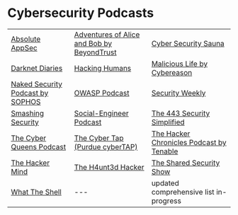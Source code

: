 # Cybersecurity Podcasts



|                                                                                        |                                                                                   |                                                                                               |
| -------------------------------------------------------------------------------------- | --------------------------------------------------------------------------------- | --------------------------------------------------------------------------------------------- |
| [Absolute AppSec](https://absoluteappsec.com/)                                         | [Adventures of Alice and Bob by BeyondTrust](https://www.beyondtrust.com/podcast) | [Cyber Security Sauna](https://cybersecuritysauna.libsyn.com/)                                |
| [Darknet Diaries](https://darknetdiaries.com/)                                         | [Hacking Humans](https://thecyberwire.com/podcasts/hacking-humans)                | [Malicious Life by Cybereason](https://malicious.life/)                                       |
| [Naked Security Podcast by SOPHOS](https://nakedsecurity.sophos.com/category/podcast/) | [OWASP Podcast](https://owasp.org/www-project-podcast/)                           | [Security Weekly](https://securityweekly.com/)                                                |
| [Smashing Security](https://www.smashingsecurity.com/)                                 | [Social-Engineer Podcast](https://www.social-engineer.org/podcasts/)              | [The 443 Security Simplified](https://www.secplicity.org/category/the-443/)                   |
| [The Cyber Queens Podcast](https://www.cyberqueenspodcast.com/)                        | [The Cyber Tap (Purdue cyberTAP)](https://cyber.tap.purdue.edu/)                  | [The Hacker Chronicles Podcast by Tenable](https://www.tenable.com/podcast/hacker-chronicles) |
| [The Hacker Mind](https://thehackermind.com/)                                          | [The H4unt3d Hacker](https://thehauntedhacker.com/podcasts)                       | [The Shared Security Show](https://sharedsecurity.net/)                                       |
| [What The Shell](https://whattheshellpod.com/)                                         | ---                                                                               | updated comprehensive list in-progress                                                        |
